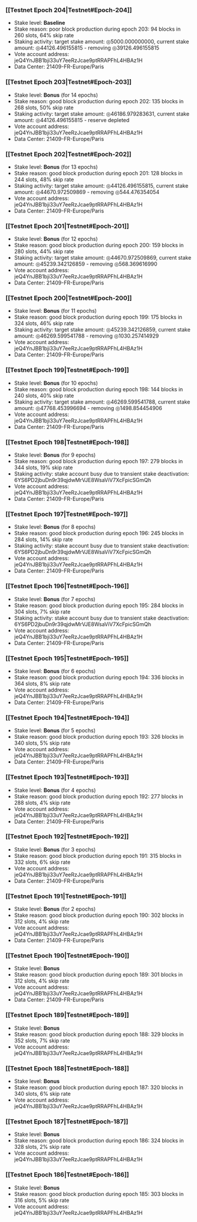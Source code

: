 ### [[Testnet Epoch 204|Testnet#Epoch-204]]
* Stake level: **Baseline**
* Stake reason: poor block production during epoch 203: 94 blocks in 260 slots, 64% skip rate
* Staking activity: target stake amount: ◎5000.000000000, current stake amount: ◎44126.496155815 - removing ◎39126.496155815
* Vote account address: jeQ4YnJBB1bji33uY7eeRzJcae9ptRRAPFhL4HBAz1H
* Data Center: 21409-FR-Europe/Paris
### [[Testnet Epoch 203|Testnet#Epoch-203]]
* Stake level: **Bonus** (for 14 epochs)
* Stake reason: good block production during epoch 202: 135 blocks in 268 slots, 50% skip rate
* Staking activity: target stake amount: ◎46186.979283631, current stake amount: ◎44126.496155815 - reserve depleted
* Vote account address: jeQ4YnJBB1bji33uY7eeRzJcae9ptRRAPFhL4HBAz1H
* Data Center: 21409-FR-Europe/Paris
### [[Testnet Epoch 202|Testnet#Epoch-202]]
* Stake level: **Bonus** (for 13 epochs)
* Stake reason: good block production during epoch 201: 128 blocks in 244 slots, 48% skip rate
* Staking activity: target stake amount: ◎44126.496155815, current stake amount: ◎44670.972509869 - removing ◎544.476354054
* Vote account address: jeQ4YnJBB1bji33uY7eeRzJcae9ptRRAPFhL4HBAz1H
* Data Center: 21409-FR-Europe/Paris
### [[Testnet Epoch 201|Testnet#Epoch-201]]
* Stake level: **Bonus** (for 12 epochs)
* Stake reason: good block production during epoch 200: 159 blocks in 280 slots, 44% skip rate
* Staking activity: target stake amount: ◎44670.972509869, current stake amount: ◎45239.342126859 - removing ◎568.369616990
* Vote account address: jeQ4YnJBB1bji33uY7eeRzJcae9ptRRAPFhL4HBAz1H
* Data Center: 21409-FR-Europe/Paris
### [[Testnet Epoch 200|Testnet#Epoch-200]]
* Stake level: **Bonus** (for 11 epochs)
* Stake reason: good block production during epoch 199: 175 blocks in 324 slots, 46% skip rate
* Staking activity: target stake amount: ◎45239.342126859, current stake amount: ◎46269.599541788 - removing ◎1030.257414929
* Vote account address: jeQ4YnJBB1bji33uY7eeRzJcae9ptRRAPFhL4HBAz1H
* Data Center: 21409-FR-Europe/Paris
### [[Testnet Epoch 199|Testnet#Epoch-199]]
* Stake level: **Bonus** (for 10 epochs)
* Stake reason: good block production during epoch 198: 144 blocks in 240 slots, 40% skip rate
* Staking activity: target stake amount: ◎46269.599541788, current stake amount: ◎47768.453996694 - removing ◎1498.854454906
* Vote account address: jeQ4YnJBB1bji33uY7eeRzJcae9ptRRAPFhL4HBAz1H
* Data Center: 21409-FR-Europe/Paris
### [[Testnet Epoch 198|Testnet#Epoch-198]]
* Stake level: **Bonus** (for 9 epochs)
* Stake reason: good block production during epoch 197: 279 blocks in 344 slots, 19% skip rate
* Staking activity: stake account busy due to transient stake deactivation: 6YS6PD2jbuDn9r39qjdwMrVJE8WsaViV7XcFpicSGmQh
* Vote account address: jeQ4YnJBB1bji33uY7eeRzJcae9ptRRAPFhL4HBAz1H
* Data Center: 21409-FR-Europe/Paris
### [[Testnet Epoch 197|Testnet#Epoch-197]]
* Stake level: **Bonus** (for 8 epochs)
* Stake reason: good block production during epoch 196: 245 blocks in 284 slots, 14% skip rate
* Staking activity: stake account busy due to transient stake deactivation: 6YS6PD2jbuDn9r39qjdwMrVJE8WsaViV7XcFpicSGmQh
* Vote account address: jeQ4YnJBB1bji33uY7eeRzJcae9ptRRAPFhL4HBAz1H
* Data Center: 21409-FR-Europe/Paris
### [[Testnet Epoch 196|Testnet#Epoch-196]]
* Stake level: **Bonus** (for 7 epochs)
* Stake reason: good block production during epoch 195: 284 blocks in 304 slots, 7% skip rate
* Staking activity: stake account busy due to transient stake deactivation: 6YS6PD2jbuDn9r39qjdwMrVJE8WsaViV7XcFpicSGmQh
* Vote account address: jeQ4YnJBB1bji33uY7eeRzJcae9ptRRAPFhL4HBAz1H
* Data Center: 21409-FR-Europe/Paris
### [[Testnet Epoch 195|Testnet#Epoch-195]]
* Stake level: **Bonus** (for 6 epochs)
* Stake reason: good block production during epoch 194: 336 blocks in 364 slots, 8% skip rate
* Vote account address: jeQ4YnJBB1bji33uY7eeRzJcae9ptRRAPFhL4HBAz1H
* Data Center: 21409-FR-Europe/Paris
### [[Testnet Epoch 194|Testnet#Epoch-194]]
* Stake level: **Bonus** (for 5 epochs)
* Stake reason: good block production during epoch 193: 326 blocks in 340 slots, 5% skip rate
* Vote account address: jeQ4YnJBB1bji33uY7eeRzJcae9ptRRAPFhL4HBAz1H
* Data Center: 21409-FR-Europe/Paris
### [[Testnet Epoch 193|Testnet#Epoch-193]]
* Stake level: **Bonus** (for 4 epochs)
* Stake reason: good block production during epoch 192: 277 blocks in 288 slots, 4% skip rate
* Vote account address: jeQ4YnJBB1bji33uY7eeRzJcae9ptRRAPFhL4HBAz1H
* Data Center: 21409-FR-Europe/Paris
### [[Testnet Epoch 192|Testnet#Epoch-192]]
* Stake level: **Bonus** (for 3 epochs)
* Stake reason: good block production during epoch 191: 315 blocks in 332 slots, 6% skip rate
* Vote account address: jeQ4YnJBB1bji33uY7eeRzJcae9ptRRAPFhL4HBAz1H
* Data Center: 21409-FR-Europe/Paris
### [[Testnet Epoch 191|Testnet#Epoch-191]]
* Stake level: **Bonus** (for 2 epochs)
* Stake reason: good block production during epoch 190: 302 blocks in 312 slots, 4% skip rate
* Vote account address: jeQ4YnJBB1bji33uY7eeRzJcae9ptRRAPFhL4HBAz1H
* Data Center: 21409-FR-Europe/Paris
### [[Testnet Epoch 190|Testnet#Epoch-190]]
* Stake level: **Bonus**
* Stake reason: good block production during epoch 189: 301 blocks in 312 slots, 4% skip rate
* Vote account address: jeQ4YnJBB1bji33uY7eeRzJcae9ptRRAPFhL4HBAz1H
* Data Center: 21409-FR-Europe/Paris
### [[Testnet Epoch 189|Testnet#Epoch-189]]
* Stake level: **Bonus**
* Stake reason: good block production during epoch 188: 329 blocks in 352 slots, 7% skip rate
* Vote account address: jeQ4YnJBB1bji33uY7eeRzJcae9ptRRAPFhL4HBAz1H
### [[Testnet Epoch 188|Testnet#Epoch-188]]
* Stake level: **Bonus**
* Stake reason: good block production during epoch 187: 320 blocks in 340 slots, 6% skip rate
* Vote account address: jeQ4YnJBB1bji33uY7eeRzJcae9ptRRAPFhL4HBAz1H
### [[Testnet Epoch 187|Testnet#Epoch-187]]
* Stake level: **Bonus**
* Stake reason: good block production during epoch 186: 324 blocks in 328 slots, 2% skip rate
* Vote account address: jeQ4YnJBB1bji33uY7eeRzJcae9ptRRAPFhL4HBAz1H
### [[Testnet Epoch 186|Testnet#Epoch-186]]
* Stake level: **Bonus**
* Stake reason: good block production during epoch 185: 303 blocks in 316 slots, 5% skip rate
* Vote account address: jeQ4YnJBB1bji33uY7eeRzJcae9ptRRAPFhL4HBAz1H